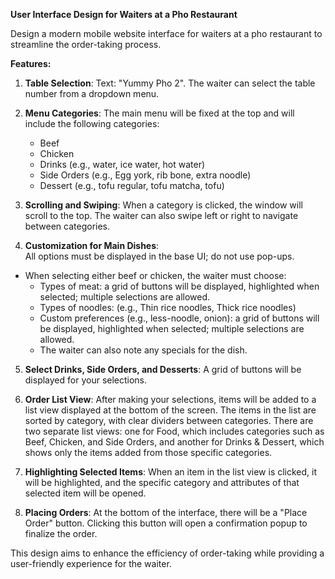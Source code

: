 **User Interface Design for Waiters at a Pho Restaurant**

Design a modern mobile website interface for waiters at a pho restaurant to streamline the order-taking process. 

**Features:**

1. **Table Selection**: Text: "Yummy Pho 2". The waiter can select the table number from a dropdown menu.
  
2. **Menu Categories**: The main menu will be fixed at the top and will include the following categories:
   - Beef
   - Chicken
   - Drinks (e.g., water, ice water, hot water)
   - Side Orders (e.g., Egg york, rib bone, extra noodle)
   - Dessert (e.g., tofu regular, tofu matcha, tofu)

3. **Scrolling and Swiping**: When a category is clicked, the window will scroll to the top. The waiter can also swipe left or right to navigate between categories.

4. **Customization for Main Dishes**:  
All options must be displayed in the base UI; do not use pop-ups.  
- When selecting either beef or chicken, the waiter must choose:  
  - Types of meat: a grid of buttons will be displayed, highlighted when selected; multiple selections are allowed.  
  - Types of noodles: (e.g., Thin rice noodles, Thick rice noodles) 
  - Custom preferences (e.g., less-noodle, onion): a grid of buttons will be displayed, highlighted when selected; multiple selections are allowed. 
   - The waiter can also note any specials for the dish.

5. **Select Drinks, Side Orders, and Desserts**: A grid of buttons will be displayed for your selections.

6. **Order List View**: After making your selections, items will be added to a list view displayed at the bottom of the screen. The items in the list are sorted by category, with clear dividers between categories. There are two separate list views: one for Food, which includes categories such as Beef, Chicken, and Side Orders, and another for Drinks & Dessert, which shows only the items added from those specific categories.

7. **Highlighting Selected Items**: When an item in the list view is clicked, it will be highlighted, and the specific category and attributes of that selected item will be opened.

8. **Placing Orders**: At the bottom of the interface, there will be a "Place Order" button. Clicking this button will open a confirmation popup to finalize the order.

This design aims to enhance the efficiency of order-taking while providing a user-friendly experience for the waiter.
